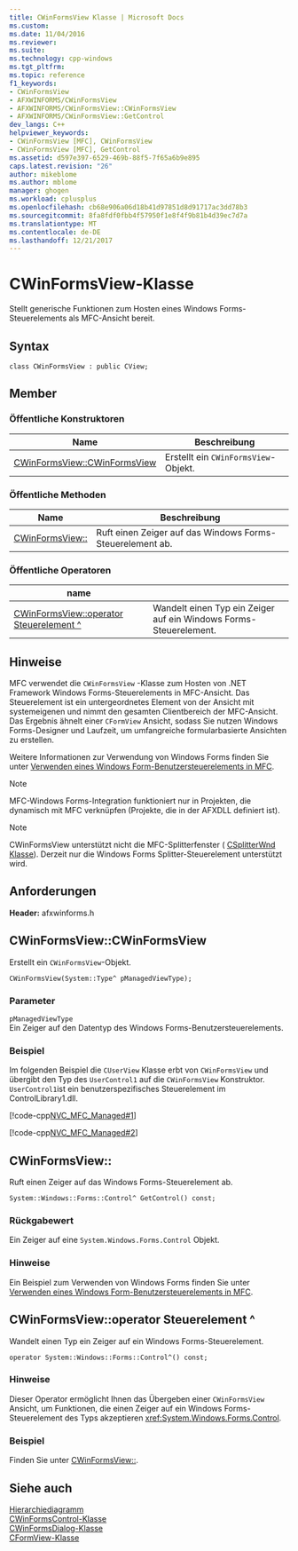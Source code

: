 ```yaml
---
title: CWinFormsView Klasse | Microsoft Docs
ms.custom: 
ms.date: 11/04/2016
ms.reviewer: 
ms.suite: 
ms.technology: cpp-windows
ms.tgt_pltfrm: 
ms.topic: reference
f1_keywords:
- CWinFormsView
- AFXWINFORMS/CWinFormsView
- AFXWINFORMS/CWinFormsView::CWinFormsView
- AFXWINFORMS/CWinFormsView::GetControl
dev_langs: C++
helpviewer_keywords:
- CWinFormsView [MFC], CWinFormsView
- CWinFormsView [MFC], GetControl
ms.assetid: d597e397-6529-469b-88f5-7f65a6b9e895
caps.latest.revision: "26"
author: mikeblome
ms.author: mblome
manager: ghogen
ms.workload: cplusplus
ms.openlocfilehash: cb68e906a06d18b41d97851d8d91717ac3dd78b3
ms.sourcegitcommit: 8fa8fdf0fbb4f57950f1e8f4f9b81b4d39ec7d7a
ms.translationtype: MT
ms.contentlocale: de-DE
ms.lasthandoff: 12/21/2017
---
```

# <a name="cwinformsview-class"></a>CWinFormsView-Klasse
Stellt generische Funktionen zum Hosten eines Windows Forms-Steuerelements als MFC-Ansicht bereit.  
  
## <a name="syntax"></a>Syntax  
  
```  
class CWinFormsView : public CView;  
```  
  
## <a name="members"></a>Member  
  
### <a name="public-constructors"></a>Öffentliche Konstruktoren  
  
|Name|Beschreibung|  
|----------|-----------------|  
|[CWinFormsView::CWinFormsView](#cwinformsview)|Erstellt ein `CWinFormsView`-Objekt.|  
  
### <a name="public-methods"></a>Öffentliche Methoden  
  
|Name|Beschreibung|  
|----------|-----------------|  
|[CWinFormsView::](#getcontrol)|Ruft einen Zeiger auf das Windows Forms-Steuerelement ab.|  
  
### <a name="public-operators"></a>Öffentliche Operatoren  
  
|name||  
|----------|-|  
|[CWinFormsView::operator Steuerelement ^](#operator_control)|Wandelt einen Typ ein Zeiger auf ein Windows Forms-Steuerelement.|  
  
## <a name="remarks"></a>Hinweise  
 MFC verwendet die `CWinFormsView` -Klasse zum Hosten von .NET Framework Windows Forms-Steuerelements in MFC-Ansicht. Das Steuerelement ist ein untergeordnetes Element von der Ansicht mit systemeigenen und nimmt den gesamten Clientbereich der MFC-Ansicht. Das Ergebnis ähnelt einer `CFormView` Ansicht, sodass Sie nutzen Windows Forms-Designer und Laufzeit, um umfangreiche formularbasierte Ansichten zu erstellen.  
  
 Weitere Informationen zur Verwendung von Windows Forms finden Sie unter [Verwenden eines Windows Form-Benutzersteuerelements in MFC](../../dotnet/using-a-windows-form-user-control-in-mfc.md).  
  
> [!NOTE]
>  MFC-Windows Forms-Integration funktioniert nur in Projekten, die dynamisch mit MFC verknüpfen (Projekte, die in der AFXDLL definiert ist).  
  
> [!NOTE]
>  CWinFormsView unterstützt nicht die MFC-Splitterfenster ( [CSplitterWnd Klasse](../../mfc/reference/csplitterwnd-class.md)). Derzeit nur die Windows Forms Splitter-Steuerelement unterstützt wird.  
  
## <a name="requirements"></a>Anforderungen  
 **Header:** afxwinforms.h  
  
##  <a name="cwinformsview"></a>CWinFormsView::CWinFormsView  
 Erstellt ein `CWinFormsView`-Objekt.  
  
```  
CWinFormsView(System::Type^ pManagedViewType);  
```  
  
### <a name="parameters"></a>Parameter  
 `pManagedViewType`  
 Ein Zeiger auf den Datentyp des Windows Forms-Benutzersteuerelements.   
  
### <a name="example"></a>Beispiel  
 Im folgenden Beispiel die `CUserView` Klasse erbt von `CWinFormsView` und übergibt den Typ des `UserControl1` auf die `CWinFormsView` Konstruktor. `UserControl1`ist ein benutzerspezifisches Steuerelement im ControlLibrary1.dll.  
  
 [!code-cpp[NVC_MFC_Managed#1](../../mfc/reference/codesnippet/cpp/cwinformsview-class_1.h)]  
  
 [!code-cpp[NVC_MFC_Managed#2](../../mfc/reference/codesnippet/cpp/cwinformsview-class_2.cpp)]  
  
##  <a name="getcontrol"></a>CWinFormsView::  
 Ruft einen Zeiger auf das Windows Forms-Steuerelement ab.  
  
```  
System::Windows::Forms::Control^ GetControl() const;  
```  
  
### <a name="return-value"></a>Rückgabewert  
 Ein Zeiger auf eine `System.Windows.Forms.Control` Objekt.  
  
### <a name="remarks"></a>Hinweise  
 Ein Beispiel zum Verwenden von Windows Forms finden Sie unter [Verwenden eines Windows Form-Benutzersteuerelements in MFC](../../dotnet/using-a-windows-form-user-control-in-mfc.md).  
  
##  <a name="operator_control"></a>CWinFormsView::operator Steuerelement ^  
 Wandelt einen Typ ein Zeiger auf ein Windows Forms-Steuerelement.  
  
```  
operator System::Windows::Forms::Control^() const;  
```  
  
### <a name="remarks"></a>Hinweise  
 Dieser Operator ermöglicht Ihnen das Übergeben einer `CWinFormsView` Ansicht, um Funktionen, die einen Zeiger auf ein Windows Forms-Steuerelement des Typs akzeptieren <xref:System.Windows.Forms.Control>.  
  
### <a name="example"></a>Beispiel  
  Finden Sie unter [CWinFormsView::](#getcontrol).  
  
## <a name="see-also"></a>Siehe auch  
 [Hierarchiediagramm](../../mfc/hierarchy-chart.md)   
 [CWinFormsControl-Klasse](../../mfc/reference/cwinformscontrol-class.md)   
 [CWinFormsDialog-Klasse](../../mfc/reference/cwinformsdialog-class.md)   
 [CFormView-Klasse](../../mfc/reference/cformview-class.md)

